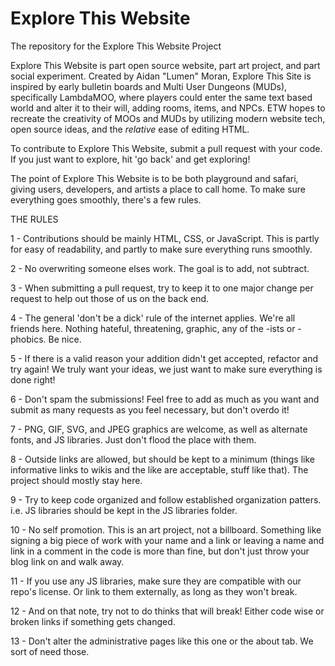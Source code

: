 # Explore This Website
The repository for the Explore This Website Project

Explore This Website is part open source website, part art project, and part social experiment. Created by Aidan "Lumen" Moran, Explore This Site is inspired by early bulletin boards and Multi User Dungeons (MUDs), specifically LambdaMOO, where players could enter the same text based world and alter it to their will, adding rooms, items, and NPCs. ETW hopes to recreate the creativity of MOOs and MUDs by utilizing modern website tech, open source ideas, and the *relative* ease of editing HTML.

To contribute to Explore This Website, submit a pull request with your code. If you just want to explore, hit 'go back' and get exploring!

The point of Explore This Website is to be both playground and safari, giving users, developers, and artists a place to call home. To make sure everything goes smoothly, there's a few rules.

THE RULES

1 - Contributions should be mainly HTML, CSS, or JavaScript. This is partly for easy of readability, and partly to make sure everything runs smoothly.

2 - No overwriting someone elses work. The goal is to add, not subtract.

3 - When submitting a pull request, try to keep it to one major change per request to help out those of us on the back end.

4 - The general 'don't be a dick' rule of the internet applies. We're all friends here. Nothing hateful, threatening, graphic, any of the -ists or -phobics. Be nice.

5 - If there is a valid reason your addition didn't get accepted, refactor and try again! We truly want your ideas, we just want to make sure everything is done right!

6 - Don't spam the submissions! Feel free to add as much as you want and submit as many requests as you feel necessary, but don't overdo it!

7 - PNG, GIF, SVG, and JPEG graphics are welcome, as well as alternate fonts, and JS libraries. Just don't flood the place with them.

8 - Outside links are allowed, but should be kept to a minimum (things like informative links to wikis and the like are acceptable, stuff like that). The project should mostly stay here.

9 - Try to keep code organized and follow established organization patters. i.e. JS libraries should be kept in the JS libraries folder.

10 - No self promotion. This is an art project, not a billboard. Something like signing a big piece of work with your name and a link or leaving a name and link in a comment in the code is more than fine, but don't just throw your blog link on and walk away.

11 - If you use any JS libraries, make sure they are compatible with our repo's license. Or link to them externally, as long as they won't break.

12 - And on that note, try not to do thinks that will break! Either code wise or broken links if something gets changed.

13 - Don't alter the administrative pages like this one or the about tab. We sort of need those.
